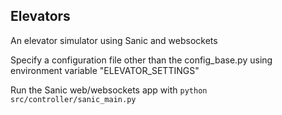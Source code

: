 ## Elevators
An elevator simulator using Sanic and websockets

Specify a configuration file other than the config_base.py using
environment variable "ELEVATOR_SETTINGS"

Run the Sanic web/websockets app with
    ``python src/controller/sanic_main.py``